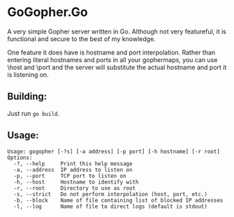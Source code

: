 # GoGopher.Go

A very simple Gopher server written in Go. Although not very featureful, it is
functional and secure to the best of my knowledge.

One feature it does have is hostname and port interpolation. Rather than
entering literal hostnames and ports in all your gophermaps, you can use \host
and \port and the server will substitute the actual hostname and port it is
listening on.

## Building:

Just run `go build`.

## Usage:

```
Usage: gogopher [-?s] [-a address] [-p port] [-h hostname] [-r root]
Options:
  -?, --help     Print this help message
  -a, --address  IP address to listen on
  -p, --port     TCP port to listen on
  -h, --host     Hostname to identify with
  -r, --root     Directory to use as root
  -s, --strict   Do not perform interpolation (host, port, etc.)
  -b, --block    Name of file containing list of blocked IP addresses
  -l, --log      Name of file to direct logs (default is stdout)
```
